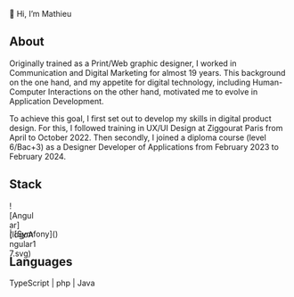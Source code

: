 👋 Hi, I’m Mathieu

## **About**

Originally trained as a Print/Web graphic designer, I worked in Communication and Digital Marketing for almost 19 years. 
This background on the one hand, and my appetite for digital technology, including Human-Computer Interactions on the other hand, 
motivated me to evolve in Application Development.

To achieve this goal, I first set out to develop my skills in digital product design. 
For this, I followed training in UX/UI Design at Ziggourat Paris from April to October 2022. 
Then secondly, I joined a diploma course (level 6/Bac+3) as a Designer Developer of Applications from February 2023 to February 2024.

## **Stack**

<style>
    div {
     width: 50px;
    height: 50px;
    } 
</style>
<picture>
  <div>
    ![Angular](logoAngular17.svg)
  </div>
</picture> | [Symfony]()

## **Languages**

TypeScript | php | Java
